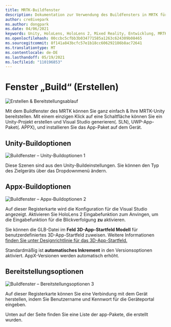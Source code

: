 ```yaml
---
title: MRTK-Buildfenster
description: Dokumentation zur Verwendung des Buildfensters in MRTK für Unity.
author: cre8ivepark
ms.author: dongpark
ms.date: 04/06/2021
keywords: Unity, HoloLens, HoloLens 2, Mixed Reality, Entwicklung, MRTK, Build, Buildfenster, Tools
ms.openlocfilehash: 00ccbc5cfbb3b034771585a1263c624309b08465
ms.sourcegitcommit: 8f141a843bcfc57e1b18cc606292186b8ac72641
ms.translationtype: MT
ms.contentlocale: de-DE
ms.lasthandoff: 05/19/2021
ms.locfileid: "110196853"
---
```

# <a name="build-window"></a>Fenster „Build“ (Erstellen)
![Erstellen & Bereitstellungsablauf](images/MRTK_BuildWindow0.png)

Mit dem Buildfenster des MRTK können Sie ganz einfach & Ihre MRTK-Unity bereitstellen. Mit einem einzigen Klick auf eine Schaltfläche können Sie ein Unity-Projekt erstellen und Visual Studio generieren(. SLN), UWP-App-Paket(. APPX), und installieren Sie das App-Paket auf dem Gerät. 


## <a name="unity-build-options"></a>Unity-Buildoptionen
![Buildfenster – Unity-Buildoptionen 1](images/MRTK_BuildWindow1.png)

Diese Szenen sind aus den Unity-Buildeinstellungen. Sie können den Typ des Zielgeräts über das Dropdownmenü ändern.

## <a name="appx-build-options"></a>Appx-Buildoptionen
![Buildfenster – Appx-Buildoptionen 2](images/MRTK_BuildWindow2.png)

Auf dieser Registerkarte wird die Konfiguration für die Visual Studio angezeigt. Aktivieren Sie HoloLens 2 Eingabefunktion zum Anvingen, um die Eingabefunktion für die Blickverfolgung **zu** aktivieren. 

Sie können die GLB-Datei im **Feld 3D-App-Startfeld Modell** für benutzerdefiniertes 3D-App-Startfeld zuweisen. Weitere Informationen [finden Sie unter Designrichtlinie für das 3D-App-Startfeld.](/windows/mixed-reality/distribute/3d-app-launcher-design-guidance)

Standardmäßig ist **automatisches Inkrement** in den Versionsoptionen aktiviert. AppX-Versionen werden automatisch erhöht.


## <a name="deploy-options"></a>Bereitstellungsoptionen
![Buildfenster – Bereitstellungsoptionen 3](images/MRTK_BuildWindow3.png)

Auf dieser Registerkarte können Sie eine Verbindung mit dem Gerät herstellen, indem Sie Benutzername und Kennwort für die Geräteportal eingeben. 

Unten auf der Seite finden Sie eine Liste der app-Pakete, die erstellt wurden. 

